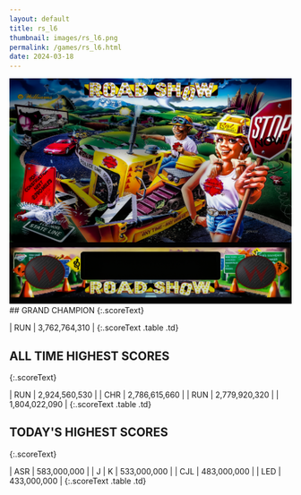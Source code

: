 ```yaml
---
layout: default
title: rs_l6
thumbnail: images/rs_l6.png
permalink: /games/rs_l6.html
date: 2024-03-18
---
```


<img src="../images/rs_l6.png" class="gameThumbnail img-fluid mx-auto align-middle">
## GRAND CHAMPION
{:.scoreText}

| RUN | 3,762,764,310 | 
{:.scoreText .table .td}

## ALL TIME HIGHEST SCORES
{:.scoreText}

| RUN | 2,924,560,530 | 
| CHR | 2,786,615,660 | 
| RUN | 2,779,920,320 | 
| 1,804,022,090 | 
{:.scoreText .table .td}

## TODAY'S HIGHEST SCORES
{:.scoreText}

| ASR | 583,000,000 | 
| J | K | 533,000,000 | 
| CJL | 483,000,000 | 
| LED | 433,000,000 | 
{:.scoreText .table .td}
